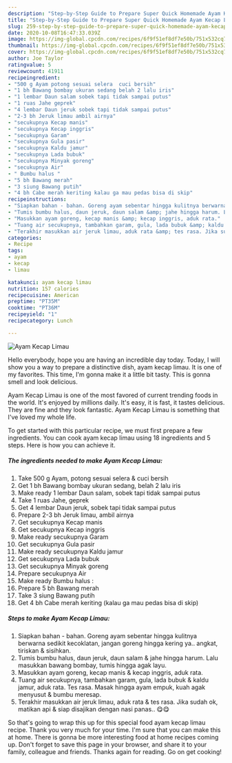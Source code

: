 ```yaml
---
description: "Step-by-Step Guide to Prepare Super Quick Homemade Ayam Kecap Limau"
title: "Step-by-Step Guide to Prepare Super Quick Homemade Ayam Kecap Limau"
slug: 259-step-by-step-guide-to-prepare-super-quick-homemade-ayam-kecap-limau
date: 2020-10-08T16:47:33.039Z
image: https://img-global.cpcdn.com/recipes/6f9f51ef8df7e50b/751x532cq70/ayam-kecap-limau-foto-resep-utama.jpg
thumbnail: https://img-global.cpcdn.com/recipes/6f9f51ef8df7e50b/751x532cq70/ayam-kecap-limau-foto-resep-utama.jpg
cover: https://img-global.cpcdn.com/recipes/6f9f51ef8df7e50b/751x532cq70/ayam-kecap-limau-foto-resep-utama.jpg
author: Joe Taylor
ratingvalue: 5
reviewcount: 41911
recipeingredient:
- "500 g Ayam potong sesuai selera  cuci bersih"
- "1 bh Bawang bombay ukuran sedang belah 2 lalu iris"
- "1 lembar Daun salam sobek tapi tidak sampai putus"
- "1 ruas Jahe geprek"
- "4 lembar Daun jeruk sobek tapi tidak sampai putus"
- "2-3 bh Jeruk limau ambil airnya"
- "secukupnya Kecap manis"
- "secukupnya Kecap inggris"
- "secukupnya Garam"
- "secukupnya Gula pasir"
- "secukupnya Kaldu jamur"
- "secukupnya Lada bubuk"
- "secukupnya Minyak goreng"
- "secukupnya Air"
- " Bumbu halus "
- "5 bh Bawang merah"
- "3 siung Bawang putih"
- "4 bh Cabe merah keriting kalau ga mau pedas bisa di skip"
recipeinstructions:
- "Siapkan bahan - bahan. Goreng ayam sebentar hingga kulitnya berwarna sedikit kecoklatan, jangan goreng hingga kering ya.. angkat, tiriskan &amp; sisihkan."
- "Tumis bumbu halus, daun jeruk, daun salam &amp; jahe hingga harum. Lalu masukkan bawang bombay, tumis hingga agak layu."
- "Masukkan ayam goreng, kecap manis &amp; kecap inggris, aduk rata."
- "Tuang air secukupnya, tambahkan garam, gula, lada bubuk &amp; kaldu jamur, aduk rata. Tes rasa. Masak hingga ayam empuk, kuah agak menyusut &amp; bumbu meresap."
- "Terakhir masukkan air jeruk limau, aduk rata &amp; tes rasa. Jika sudah ok, matikan api &amp; siap disajikan dengan nasi panas.. 😋😋"
categories:
- Recipe
tags:
- ayam
- kecap
- limau

katakunci: ayam kecap limau 
nutrition: 157 calories
recipecuisine: American
preptime: "PT35M"
cooktime: "PT36M"
recipeyield: "1"
recipecategory: Lunch

---
```



![Ayam Kecap Limau](https://img-global.cpcdn.com/recipes/6f9f51ef8df7e50b/751x532cq70/ayam-kecap-limau-foto-resep-utama.jpg)

Hello everybody, hope you are having an incredible day today. Today, I will show you a way to prepare a distinctive dish, ayam kecap limau. It is one of my favorites. This time, I'm gonna make it a little bit tasty. This is gonna smell and look delicious.



Ayam Kecap Limau is one of the most favored of current trending foods in the world. It's enjoyed by millions daily. It's easy, it is fast, it tastes delicious. They are fine and they look fantastic. Ayam Kecap Limau is something that I've loved my whole life.


To get started with this particular recipe, we must first prepare a few ingredients. You can cook ayam kecap limau using 18 ingredients and 5 steps. Here is how you can achieve it.

<!--inarticleads1-->

##### The ingredients needed to make Ayam Kecap Limau:

1. Take 500 g Ayam, potong sesuai selera &amp; cuci bersih
1. Get 1 bh Bawang bombay ukuran sedang, belah 2 lalu iris
1. Make ready 1 lembar Daun salam, sobek tapi tidak sampai putus
1. Take 1 ruas Jahe, geprek
1. Get 4 lembar Daun jeruk, sobek tapi tidak sampai putus
1. Prepare 2-3 bh Jeruk limau, ambil airnya
1. Get secukupnya Kecap manis
1. Get secukupnya Kecap inggris
1. Make ready secukupnya Garam
1. Get secukupnya Gula pasir
1. Make ready secukupnya Kaldu jamur
1. Get secukupnya Lada bubuk
1. Get secukupnya Minyak goreng
1. Prepare secukupnya Air
1. Make ready  Bumbu halus :
1. Prepare 5 bh Bawang merah
1. Take 3 siung Bawang putih
1. Get 4 bh Cabe merah keriting (kalau ga mau pedas bisa di skip)




<!--inarticleads2-->

##### Steps to make Ayam Kecap Limau:

1. Siapkan bahan - bahan. Goreng ayam sebentar hingga kulitnya berwarna sedikit kecoklatan, jangan goreng hingga kering ya.. angkat, tiriskan &amp; sisihkan.
1. Tumis bumbu halus, daun jeruk, daun salam &amp; jahe hingga harum. Lalu masukkan bawang bombay, tumis hingga agak layu.
1. Masukkan ayam goreng, kecap manis &amp; kecap inggris, aduk rata.
1. Tuang air secukupnya, tambahkan garam, gula, lada bubuk &amp; kaldu jamur, aduk rata. Tes rasa. Masak hingga ayam empuk, kuah agak menyusut &amp; bumbu meresap.
1. Terakhir masukkan air jeruk limau, aduk rata &amp; tes rasa. Jika sudah ok, matikan api &amp; siap disajikan dengan nasi panas.. 😋😋




So that's going to wrap this up for this special food ayam kecap limau recipe. Thank you very much for your time. I'm sure that you can make this at home. There is gonna be more interesting food at home recipes coming up. Don't forget to save this page in your browser, and share it to your family, colleague and friends. Thanks again for reading. Go on get cooking!
